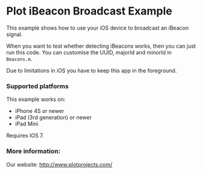 Plot iBeacon Broadcast Example
==============================
This example shows how to use your iOS device to broadcast an iBeacon signal.

When you want to test whether detecting iBeacons works, then you can just run this code. You can customise the UUID, majorId and minorId in ```Beacons.m```.

Due to limitations in iOS you have to keep this app in the foreground.

### Supported platforms ###
This example works on:
* iPhone 4S or newer
* iPad (3rd generation) or newer
* iPad Mini

Requires IOS 7.

### More information: ###
Our website: http://www.plotprojects.com/